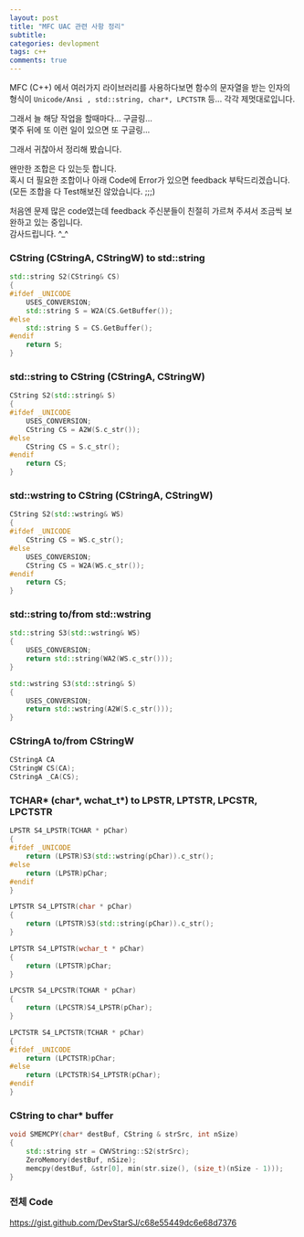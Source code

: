 ```yaml
---
layout: post
title: "MFC UAC 관련 사항 정리"
subtitle:  
categories: devlopment
tags: c++
comments: true
---
```


MFC (C++) 에서 여러가지 라이브러리를 사용하다보면
함수의 문자열을 받는 인자의 형식이 `Unicode/Ansi , std::string, char*, LPCTSTR` 등...
각각 제멋대로입니다.  

그래서 늘 해당 작업을 할때마다... 구글링...  
몇주 뒤에 또 이런 일이 있으면 또 구글링...

그래서 귀찮아서 정리해 봤습니다.

왠만한 조합은 다 있는듯 합니다.  
혹시 더 필요한 조합이나 아래 Code에 Error가 있으면 feedback 부탁드리겠습니다.  
(모든 조합을 다 Test해보진 않았습니다. ;;;)

처음엔 문제 많은 code였는데 feedback 주신분들이 친절히 가르쳐 주셔서 조금씩 보완하고 있는 중입니다.  
감사드립니다. ^_^

### CString (CStringA, CStringW) to std::string
```C++
std::string S2(CString& CS)
{
#ifdef _UNICODE
	USES_CONVERSION;
	std::string S = W2A(CS.GetBuffer());
#else
	std::string S = CS.GetBuffer();
#endif
	return S;
}
```

### std::string to CString (CStringA, CStringW)
```C++
CString S2(std::string& S)
{
#ifdef _UNICODE
	USES_CONVERSION;
	CString CS = A2W(S.c_str());
#else
	CString CS = S.c_str();
#endif
	return CS;
}
```

### std::wstring to CString (CStringA, CStringW)
```C++
CString S2(std::wstring& WS)
{
#ifdef _UNICODE
	CString CS = WS.c_str();
#else
	USES_CONVERSION;
	CString CS = W2A(WS.c_str());
#endif
	return CS;
}
```

### std::string to/from std::wstring
```C++
std::string S3(std::wstring& WS)
{
	USES_CONVERSION;
	return std::string(WA2(WS.c_str()));
}

std::wstring S3(std::string& S)
{
	USES_CONVERSION;
	return std::wstring(A2W(S.c_str()));
}
```

### CStringA to/from CStringW
```C++
CStringA CA
CStringW CS(CA);
CStringA _CA(CS);
```

### TCHAR* (char\*, wchat_t\*) to LPSTR, LPTSTR, LPCSTR, LPCTSTR
```C++
LPSTR S4_LPSTR(TCHAR * pChar)
{
#ifdef _UNICODE
	return (LPSTR)S3(std::wstring(pChar)).c_str();
#else
	return (LPSTR)pChar;
#endif
}

LPTSTR S4_LPTSTR(char * pChar)
{
	return (LPTSTR)S3(std::string(pChar)).c_str();
}

LPTSTR S4_LPTSTR(wchar_t * pChar)
{
	return (LPTSTR)pChar;
}

LPCSTR S4_LPCSTR(TCHAR * pChar)
{
	return (LPCSTR)S4_LPSTR(pChar);
}

LPCTSTR S4_LPCTSTR(TCHAR * pChar)
{
#ifdef _UNICODE
	return (LPCTSTR)pChar;
#else
	return (LPCTSTR)S4_LPTSTR(pChar);
#endif
}
```

### CString to char* buffer
```C++
void SMEMCPY(char* destBuf, CString & strSrc, int nSize)
{
	std::string str = CWVString::S2(strSrc);
	ZeroMemory(destBuf, nSize);
	memcpy(destBuf, &str[0], min(str.size(), (size_t)(nSize - 1)));
}
```

### 전체 Code

<https://gist.github.com/DevStarSJ/c68e55449dc6e68d7376>

